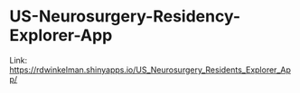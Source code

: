 # US-Neurosurgery-Residency-Explorer-App


Link: https://rdwinkelman.shinyapps.io/US_Neurosurgery_Residents_Explorer_App/

